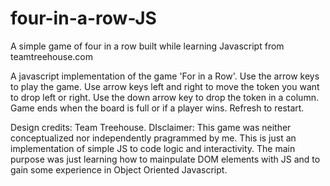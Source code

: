 # four-in-a-row-JS
A simple game of four in a row built while learning Javascript from teamtreehouse.com

A javascript implementation of the game 'For in a Row'. Use the arrow keys to play the game.
Use arrow keys left and right to move the token you want to drop left or right.
Use the down arrow key to drop the token in a column.
Game ends when the board is full or if a player wins. Refresh to restart.



Design credits: Team Treehouse.
DIsclaimer: This game was neither conceptualized nor independently pragrammed by me. This is just an implementation of simple JS to code logic and interactivity. The main purpose was just learning how to mainpulate DOM elements with JS and to gain some experience in Object Oriented Javascript.
